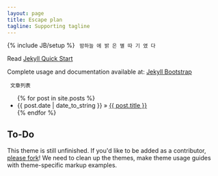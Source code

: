 ```yaml
---
layout: page
title: Escape plan
tagline: Supporting tagline
---
```

{% include JB/setup %}
` 밤하늘 에 밝 은 별 따 기 였 다`

Read [Jekyll Quick Start](http://jekyllbootstrap.com/usage/jekyll-quick-start.html)

Complete usage and documentation available at: [Jekyll Bootstrap](http://jekyllbootstrap.com)



` 文章列表`

<ul class="posts">
  {% for post in site.posts %}
    <li><span>{{ post.date | date_to_string }}</span> &raquo; <a href="{{ BASE_PATH }}{{ post.url }}">{{ post.title }}</a></li>
  {% endfor %}
</ul>

## To-Do

This theme is still unfinished. If you'd like to be added as a contributor, [please fork](http://github.com/plusjade/jekyll-bootstrap)!
We need to clean up the themes, make theme usage guides with theme-specific markup examples.


